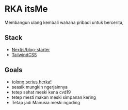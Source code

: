 # RKA itsMe

Membangun ulang kembali wahana pribadi untuk bercerita,

## Stack

- [Nextjs/blog-starter](https://github.com/vercel/next.js/tree/canary/examples/blog-starter/)
- [TailwindCSS](https://tailwindcss.com/)

## Goals

- [tolong serius herka!](https://www.google.com)
- seasik mungkin ngerjainnya
- tetep sehat meski kena cvd19
- tetep mesti makan meski simpanan kering
- Tetap jadi Manusia meski ngoding
